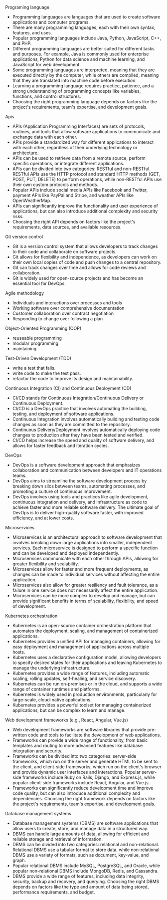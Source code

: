 Programing language
- Programming languages are languages that are used to create software applications and computer programs.
- There are many programming languages, each with their own syntax, features, and uses.
- Popular programming languages include Java, Python, JavaScript, C++, and PHP.
- Different programming languages are better suited for different tasks and purposes. For example, Java is commonly used for enterprise applications, Python for data science and machine learning, and JavaScript for web development.
- Some programming languages are interpreted, meaning that they are executed directly by the computer, while others are compiled, meaning that they are translated into machine code before execution.
- Learning a programming language requires practice, patience, and a strong understanding of programming concepts like variables, functions, and control structures.
- Choosing the right programming language depends on factors like the project's requirements, team's expertise, and development goals.

Apis
- APIs (Application Programming Interfaces) are sets of protocols, routines, and tools that allow software applications to communicate and exchange data with each other.
- APIs provide a standardized way for different applications to interact with each other, regardless of their underlying technology or architecture.
- APIs can be used to retrieve data from a remote source, perform specific operations, or integrate different applications.
- APIs can be divided into two categories: RESTful and non-RESTful. RESTful APIs use the HTTP protocol and standard HTTP methods (GET, POST, PUT, DELETE) to perform operations, while non-RESTful APIs use their own custom protocols and methods.
- Popular APIs include social media APIs like Facebook and Twitter, payment APIs like PayPal and Stripe, and weather APIs like OpenWeatherMap.
- APIs can significantly improve the functionality and user experience of applications, but can also introduce additional complexity and security risks.
- Choosing the right API depends on factors like the project's requirements, data sources, and available resources.

Git version control
- Git is a version control system that allows developers to track changes to their code and collaborate on software projects.
- Git allows for flexibility and independence, as developers can work on their own local copies of code and push changes to a central repository.
- Git can track changes over time and allows for code reviews and collaboration.
- Git is widely used for open-source projects and has become an essential tool for DevOps.

Agile methodology 
- Individuals and interactions over processes and tools
- Working software over comprehensive documentation
- Customer collaboration over contract negotiation
- Responding to change over following a plan

Object-Oriented Programming (OOP)
- reuseable programming
- modular programming
- maintaining


Test-Driven Development (TDD)
- write a test that fails.
- write code to make the test pass.
- refactor the code to improve its design and maintainability.

Continuous Integration (CI) and Continuous Deployment (CD)
- CI/CD stands for Continuous Integration/Continuous Delivery or Continuous Deployment.
- CI/CD is a DevOps practice that involves automating the building, testing, and deployment of software applications.
- Continuous Integration involves automatically building and testing code changes as soon as they are committed to the repository.
- Continuous Delivery/Deployment involves automatically deploying code changes to production after they have been tested and verified.
- CI/CD helps increase the speed and quality of software delivery, and allows for faster feedback and iteration cycles.

DevOps
- DevOps is a software development approach that emphasizes collaboration and communication between developers and IT operations teams.
- DevOps aims to streamline the software development process by breaking down silos between teams, automating processes, and promoting a culture of continuous improvement.
- DevOps involves using tools and practices like agile development, continuous integration and delivery, and infrastructure as code to achieve faster and more reliable software delivery.
The ultimate goal of DevOps is to deliver high-quality software faster, with improved efficiency, and at lower costs.

Microservices
- Microservices is an architectural approach to software development that involves breaking down large applications into smaller, independent services.
Each microservice is designed to perform a specific function and can be developed and deployed independently.
- Microservices communicate with each other through APIs, allowing for greater flexibility and scalability.
- Microservices allow for faster and more frequent deployments, as changes can be made to individual services without affecting the entire application.
- Microservices also allow for greater resiliency and fault tolerance, as a failure in one service does not necessarily affect the entire application.
- Microservices can be more complex to develop and manage, but can provide significant benefits in terms of scalability, flexibility, and speed of development.

Kubernetes orchestration

- Kubernetes is an open-source container orchestration platform that automates the deployment, scaling, and management of containerized applications.
- Kubernetes provides a unified API for managing containers, allowing for easy deployment and management of applications across multiple hosts.
- Kubernetes uses a declarative configuration model, allowing developers to specify desired states for their applications and leaving Kubernetes to manage the underlying infrastructure.
- Kubernetes provides a wide range of features, including automatic scaling, rolling updates, self-healing, and service discovery.
- Kubernetes can be run on-premises or in the cloud, and supports a wide range of container runtimes and platforms.
- Kubernetes is widely used in production environments, particularly for large-scale, cloud-native applications.
- Kubernetes provides a powerful toolset for managing containerized applications, but can be complex to learn and manage.


Web development frameworks (e.g., React, Angular, Vue.js)
- Web development frameworks are software libraries that provide pre-written code and tools to facilitate the development of web applications.
- Frameworks can provide a wide range of functionality, from basic templates and routing to more advanced features like database integration and security.
- Frameworks can be divided into two categories: server-side frameworks, which run on the server and generate HTML to be sent to the client, and client-side frameworks, which run on the client's browser and provide dynamic user interfaces and interactions.
Popular server-side frameworks include Ruby on Rails, Django, and Express.js, while popular client-side frameworks include React, Angular, and Vue.js.
- Frameworks can significantly reduce development time and improve code quality, but can also introduce additional complexity and dependencies.
Choosing the right framework depends on factors like the project's requirements, team's expertise, and development goals.

Database management systems 
- Database management systems (DBMS) are software applications that allow users to create, store, and manage data in a structured way.
- DBMS can handle large amounts of data, allowing for efficient and reliable storage and retrieval of information.
- DBMS can be divided into two categories: relational and non-relational. Relational DBMS use a tabular format to store data, while non-relational DBMS use a variety of formats, such as document, key-value, and graph.
- Popular relational DBMS include MySQL, PostgreSQL, and Oracle, while popular non-relational DBMS include MongoDB, Redis, and Cassandra.
- DBMS provide a wide range of features, including data integrity, security, backup and recovery, and querying.
Choosing the right DBMS depends on factors like the type and amount of data being stored, performance requirements, and budget.